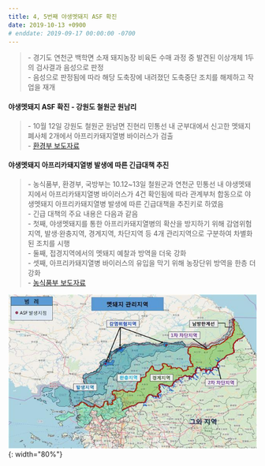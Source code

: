 ```yaml
---
title: 4, 5번째 야생멧돼지 ASF 확진
date: 2019-10-13 +0900
# enddate: 2019-09-17 00:00:00 -0700
---
```

> \- 경기도 연천군 백학면 소재 돼지농장 비육돈 수매 과정 중 발견된 이상개체 1두의 검사결과 음성으로 판정  
> \- 음성으로 판정됨에 따라 해당 도축장에 내려졌던 도축중단 조치를 해제하고 작업을 재개  

#### 야생멧돼지 ASF 확진 - 강원도 철원군 원남리
> \- 10월 12일 강원도 철원군 원남면 진현리 민통선 내 군부대에서 신고한 멧돼지 폐사체 2개에서 아프리카돼지열병 바이러스가 검출  
> \- [환경부 보도자료](http://me.go.kr/home/web/board/read.do?pagerOffset=0&maxPageItems=10&maxIndexPages=10&searchKey=&searchValue=&menuId=286&orgCd=&boardId=1064255&boardMasterId=1&boardCategoryId=39&decorator=)

#### 야생멧돼지 아프리카돼지열병 발생에 따른 긴급대책 추진
> \- 농식품부, 환경부, 국방부는 10.12~13일 철원군과 연천군 민통선 내 야생멧돼지에서 아프리카돼지열병 바이러스가 4건 확인됨에 따라 관계부처 합동으로 야생멧돼지 아프리카돼지열병 발생에 따른 긴급대책을 추진키로 하였음  
> \- 긴급 대책의 주요 내용은 다음과 같음  
> \- 첫째, 야생멧돼지를 통한 아프리카돼지열병의 확산을 방지하기 위해 감염위험지역, 발생‧완충지역, 경계지역, 차단지역 등 4개 관리지역으로 구분하여 차별화된 조치를 시행  
> \- 둘째, 접경지역에서의 멧돼지 예찰과 방역을 더욱 강화  
> \- 셋째, 아프리카돼지열병 바이러스의 유입을 막기 위해 농장단위 방역을 한층 더 강화  
> \- [농식품부 보도자료](http://www.mafra.go.kr/FMD-AI/2095/subview.do?enc=Zm5jdDF8QEB8JTJGYmJzJTJGRk1ELUFJJTJGMzU0JTJGMzIxNjQ3JTJGYXJ0Y2xWaWV3LmRvJTNGYmJzQ2xTZXElM0QlMjZyZ3NFbmRkZVN0ciUzRCUyNmJic09wZW5XcmRTZXElM0QlMjZyZ3NCZ25kZVN0ciUzRCUyNnBhc3N3b3JkJTNEJTI2c3JjaENvbHVtbiUzRCUyNnJvdyUzRDEwJTI2aXNWaWV3TWluZSUzRGZhbHNlJTI2cGFnZSUzRDElMjZzcmNoV3JkJTNEJTI2)

![](./fig/멧돼지관리지역191013.jpeg){: width="80%"}